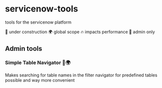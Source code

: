 # servicenow-tools
tools for the servicenow platform

🚧 under construction
🌍 global scope
🔥 impacts performance
👑 admin only

## Admin tools

### Simple Table Navigator 👑🌍

Makes searching for table names in the filter navigator for predefined tables possible and way more convenient
